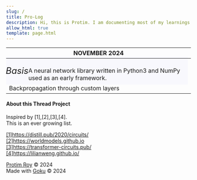 ```yaml
---
slug: /
title: Pro-Log
description: Hi, this is Protim. I am documenting most of my learnings in the fields of artificial intelligence, machine learning, deep learning, generative ai, ..etc, here.
allow_html: true
template: page.html
---
```


<style>
  .title {
    font-family: 'Inter';
    font-size: 24px;
    font-style: italic;
  }
  .firstpost {
    background-color:rgba(230, 230, 250, 0.25);
    height: 75px;
    display: flex;
    align-items: center;
    justify-content: center;
    margin-left: -8.9px;
    margin-top: -6.5px;
  }
</style>

<table class="table">
  <thead>
    <tr>
    <th><div>NOVEMBER 2024</div></th>
    </tr>
  </thead>
  <tbody>
  <tr>
  <td><div class=firstpost><span class=title>Basis</span>
    <br>A neural network library written in Python3 and NumPy used as an early framework.
  </div>Backpropagation through custom layers</td>
  </tr>
  </tbody>
</table>





#### About this Thread Project

Inspired by [1],[2],[3],[4].<br>
This is an ever growing list.<br>

<a href=https://distill.pub/2020/circuits/>[1]https://distill.pub/2020/circuits/</a><br>
<a href=https://worldmodels.github.io>[2]https://worldmodels.github.io</a><br>
<a href=https://transformer-circuits.pub/>[3]https://transformer-circuits.pub/</a><br>
<a href=https://lilianweng.github.io/>[4]https://lilianweng.github.io/</a><br>


<a href=https://protimroy.com>Protim Roy</a> &copy; 2024<br>
Made with <a href=https://github.com/sea-grass/goku>Goku</a> &copy; 2024
